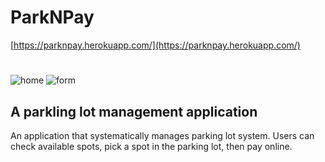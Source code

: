 # ParkNPay
[https://parknpay.herokuapp.com/](https://parknpay.herokuapp.com/)
#
![home](https://cloud.githubusercontent.com/assets/16857061/19588010/a7e0a73e-9717-11e6-8315-4190ab5b7e40.png)
![form](https://cloud.githubusercontent.com/assets/16857061/19588013/abfcf3a4-9717-11e6-9960-34f6c86fd610.png)
## A parkling lot management application
An application that systematically manages parking lot system. Users can check available spots, pick a spot in the parking lot, then pay online.
